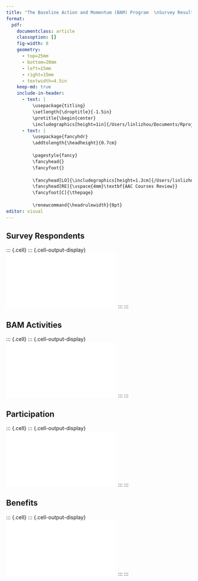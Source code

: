 ```yaml
---
title: "The Baseline Action and Momentum (BAM) Program  \nSurvey Results \\vspace{-3cm}"
format: 
  pdf:
    documentclass: article
    classoption: []
    fig-width: 8
    geometry:
      - top=25mm
      - bottom=20mm
      - left=15mm
      - right=15mm
      - textwidth=4.5in
    keep-md: true
    include-in-header:
      - text: |
          \usepackage{titling}
          \setlength{\droptitle}{-1.5in}
          \pretitle{\begin{center}
          \includegraphics[height=1in]{/Users/linlizhou/Documents/Rprojects/IR.png}\LARGE\\}
      - text: |
          \usepackage{fancyhdr}
          \addtolength{\headheight}{0.7cm}
    
          \pagestyle{fancy} 
          \fancyhead{}
          \fancyfoot{}
    
          \fancyhead[LO]{\includegraphics[height=1.3cm]{/Users/linlizhou/Documents/Rprojects/IR.png}}
          \fancyhead[RE]{\vspace{4mm}\textbf{AAC Courses Review}}
          \fancyfoot[C]{\thepage}
    
          \renewcommand{\headrulewidth}{0pt}
editor: visual
---
```


















## Survey Respondents








::: {.cell}
::: {.cell-output-display}
![](BAMsurvey_files/figure-pdf/report_responses-1.pdf)
:::
:::


## BAM Activities








::: {.cell}
::: {.cell-output-display}
![](BAMsurvey_files/figure-pdf/report_act-1.pdf)
:::
:::


## Participation






::: {.cell}
::: {.cell-output-display}
![](BAMsurvey_files/figure-pdf/report_participate-1.pdf)
:::
:::


## Benefits






::: {.cell}
::: {.cell-output-display}
![](BAMsurvey_files/figure-pdf/report_impv-1.pdf)
:::
:::

